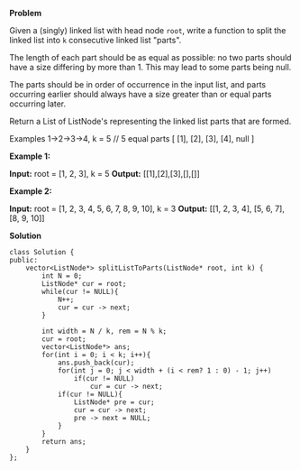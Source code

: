 **Problem**

Given a (singly) linked list with head node  `root`, write a function to split the linked list into  `k`  consecutive linked list "parts".

The length of each part should be as equal as possible: no two parts should have a size differing by more than 1. This may lead to some parts being null.

The parts should be in order of occurrence in the input list, and parts occurring earlier should always have a size greater than or equal parts occurring later.

Return a List of ListNode's representing the linked list parts that are formed.

Examples 1->2->3->4, k = 5 // 5 equal parts [ [1], [2], [3], [4], null ]

**Example 1:**  

**Input:** 
root = [1, 2, 3], k = 5
**Output:** [[1],[2],[3],[],[]]

**Example 2:**  

**Input:** 
root = [1, 2, 3, 4, 5, 6, 7, 8, 9, 10], k = 3
**Output:** [[1, 2, 3, 4], [5, 6, 7], [8, 9, 10]]

**Solution**
```
class Solution {
public:
    vector<ListNode*> splitListToParts(ListNode* root, int k) {
        int N = 0;
        ListNode* cur = root;
        while(cur != NULL){
            N++;
            cur = cur -> next;
        }
        
        int width = N / k, rem = N % k;
        cur = root;
        vector<ListNode*> ans;
        for(int i = 0; i < k; i++){
            ans.push_back(cur);
            for(int j = 0; j < width + (i < rem? 1 : 0) - 1; j++)
                if(cur != NULL)
                    cur = cur -> next;
            if(cur != NULL){
                ListNode* pre = cur;
                cur = cur -> next;
                pre -> next = NULL;
            }
        }
        return ans;        
    }
};
```
<!--stackedit_data:
eyJoaXN0b3J5IjpbNTczNTA5NTA3XX0=
-->